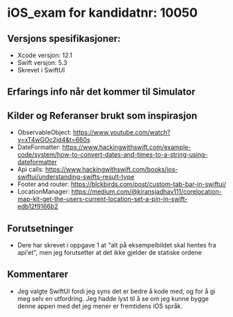 # iOS_exam for kandidatnr:     10050

## Versjons spesifikasjoner:
* Xcode versjon: 12.1
* Swift versjon: 5.3
* Skrevet i SwiftUI

## Erfarings info når det kommer til Simulator

## Kilder og Referanser brukt som inspirasjon
*  ObservableObject:  https://www.youtube.com/watch?v=xT4wGOc2jd4&t=660s   
* DateFormatter: https://www.hackingwithswift.com/example-code/system/how-to-convert-dates-and-times-to-a-string-using-dateformatter
* Api calls: https://www.hackingwithswift.com/books/ios-swiftui/understanding-swifts-result-type
* Footer and router: https://blckbirds.com/post/custom-tab-bar-in-swiftui/
* LocationManager: https://medium.com/@kiransjadhav111/corelocation-map-kit-get-the-users-current-location-set-a-pin-in-swift-edb12f9166b2


## Forutsetninger
* Dere har skrevet i oppgave 1 at "alt på eksempelbildet skal hentes fra api'et", men jeg forutsetter at det ikke gjelder de statiske ordene

## Kommentarer
* Jeg valgte SwiftUI fordi jeg syns det er bedre å kode med, og for å gi meg selv en utfordring. Jeg hadde lyst til å se om jeg kunne bygge denne appen med det jeg mener er fremtidens iOS språk.

